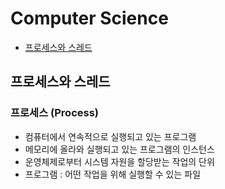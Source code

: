 # Computer Science
- [프로세스와 스레드](#프로세스와-스레드)


## 프로세스와 스레드
### 프로세스 (Process)
- 컴퓨터에서 연속적으로 실행되고 있는 프로그램
- 메모리에 올라와 실행되고 있는 프로그램의 인스턴스
- 운영체제로부터 시스템 자원을 할당받는 작업의 단위
- 프로그램 : 어떤 작업을 위해 실행할 수 있는 파일
